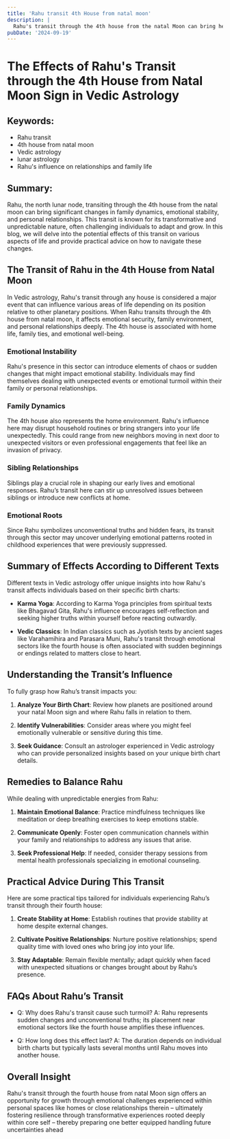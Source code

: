 ```yaml
---
title: 'Rahu transit 4th House from natal moon'
description: |
  Rahu's transit through the 4th house from the natal Moon can bring health problems, conflicts with enemies, and potential loss of property. The individual may face sleepless nights, vehicle accidents, and challenges in education.
pubDate: '2024-09-19'
---
```


# The Effects of Rahu's Transit through the 4th House from Natal Moon Sign in Vedic Astrology

## Keywords:
- Rahu transit
- 4th house from natal moon
- Vedic astrology
- lunar astrology
- Rahu's influence on relationships and family life

## Summary:
Rahu, the north lunar node, transiting through the 4th house from the natal moon can bring significant changes in family dynamics, emotional stability, and personal relationships. This transit is known for its transformative and unpredictable nature, often challenging individuals to adapt and grow. In this blog, we will delve into the potential effects of this transit on various aspects of life and provide practical advice on how to navigate these changes.

## The Transit of Rahu in the 4th House from Natal Moon

In Vedic astrology, Rahu's transit through any house is considered a major event that can influence various areas of life depending on its position relative to other planetary positions. When Rahu transits through the 4th house from natal moon, it affects emotional security, family environment, and personal relationships deeply. The 4th house is associated with home life, family ties, and emotional well-being.

### Emotional Instability
Rahu's presence in this sector can introduce elements of chaos or sudden changes that might impact emotional stability. Individuals may find themselves dealing with unexpected events or emotional turmoil within their family or personal relationships.

### Family Dynamics
The 4th house also represents the home environment. Rahu's influence here may disrupt household routines or bring strangers into your life unexpectedly. This could range from new neighbors moving in next door to unexpected visitors or even professional engagements that feel like an invasion of privacy.

### Sibling Relationships
Siblings play a crucial role in shaping our early lives and emotional responses. Rahu’s transit here can stir up unresolved issues between siblings or introduce new conflicts at home.

### Emotional Roots
Since Rahu symbolizes unconventional truths and hidden fears, its transit through this sector may uncover underlying emotional patterns rooted in childhood experiences that were previously suppressed.

## Summary of Effects According to Different Texts

Different texts in Vedic astrology offer unique insights into how Rahu's transit affects individuals based on their specific birth charts:

- **Karma Yoga**: According to Karma Yoga principles from spiritual texts like Bhagavad Gita, Rahu's influence encourages self-reflection and seeking higher truths within yourself before reacting outwardly.
  
- **Vedic Classics**: In Indian classics such as Jyotish texts by ancient sages like Varahamihira and Parasara Muni, Rahu's transit through emotional sectors like the fourth house is often associated with sudden beginnings or endings related to matters close to heart.

## Understanding the Transit’s Influence

To fully grasp how Rahu’s transit impacts you:

1. **Analyze Your Birth Chart**:
   Review how planets are positioned around your natal Moon sign and where Rahu falls in relation to them.
   
2. **Identify Vulnerabilities**:
   Consider areas where you might feel emotionally vulnerable or sensitive during this time.
   
3. **Seek Guidance**:
   Consult an astrologer experienced in Vedic astrology who can provide personalized insights based on your unique birth chart details.

## Remedies to Balance Rahu

While dealing with unpredictable energies from Rahu:

1. **Maintain Emotional Balance**:
    Practice mindfulness techniques like meditation or deep breathing exercises to keep emotions stable.
    
2. **Communicate Openly**:
    Foster open communication channels within your family and relationships to address any issues that arise.
    
3. **Seek Professional Help**:
    If needed, consider therapy sessions from mental health professionals specializing in emotional counseling.

## Practical Advice During This Transit

Here are some practical tips tailored for individuals experiencing Rahu’s transit through their fourth house:

1. **Create Stability at Home**:
    Establish routines that provide stability at home despite external changes.
    
2. **Cultivate Positive Relationships**:
    Nurture positive relationships; spend quality time with loved ones who bring joy into your life.
    
3. **Stay Adaptable**: 
    Remain flexible mentally; adapt quickly when faced with unexpected situations or changes brought about by Rahu’s presence.

## FAQs About Rahu’s Transit

- Q: Why does Rahu's transit cause such turmoil?
A: Rahu represents sudden changes and unconventional truths; its placement near emotional sectors like the fourth house amplifies these influences.

- Q: How long does this effect last?
A: The duration depends on individual birth charts but typically lasts several months until Rahu moves into another house.

## Overall Insight

Rahu's transit through the fourth house from natal Moon sign offers an opportunity for growth through emotional challenges experienced within personal spaces like homes or close relationships therein – ultimately fostering resilience through transformative experiences rooted deeply within core self – thereby preparing one better equipped handling future uncertainties ahead